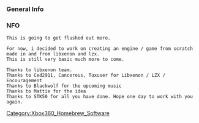 ### General Info

### NFO

    This is going to get flushed out more.

    For now, i decided to work on creating an engine / game from scratch made in and from libxenon and lzx.
    This is still very basic much more to come.

    Thanks to libxenon team.
    Thanks to Ced2911, Cancerous, Tuxuser for Libxenon / LZX / Encouragement
    Thanks to Blackwolf for the upcoming music
    Thanks to Mattie for the idea
    Thanks to STK50 for all you have done. Hope one day to work with you again.

[Category:Xbox360_Homebrew_Software](Category_Xbox360_Homebrew_Software.md "wikilink")